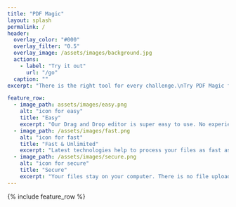 ```yaml
---
title: "PDF Magic"
layout: splash
permalink: /
header:
  overlay_color: "#000"
  overlay_filter: "0.5"
  overlay_image: /assets/images/background.jpg
  actions:
    - label: "Try it out"
      url: "/go"
  caption: ""
excerpt: "There is the right tool for every challenge.\nTry PDF Magic for your pdf tasks."

feature_row:
  - image_path: assets/images/easy.png
    alt: "icon for easy"
    title: "Easy"
    excerpt: "Our Drag and Drop editor is super easy to use. No experience required."
  - image_path: /assets/images/fast.png
    alt: "icon for fast"
    title: "Fast & Unlimited"
    excerpt: "Latest technologies help to process your files as fast as possible without any limits"
  - image_path: /assets/images/secure.png
    alt: "icon for secure"
    title: "Secure"
    excerpt: "Your files stay on your computer. There is no file upload thanks to newest technology."
---
```


{% include feature_row %}
